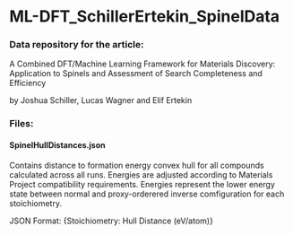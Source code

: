 # ML-DFT_SchillerErtekin_SpinelData

### Data repository for the article:

A Combined DFT/Machine Learning Framework for Materials Discovery: Application to Spinels and Assessment of Search Completeness and Efficiency

by Joshua Schiller, Lucas Wagner and Elif Ertekin

### Files:

#### SpinelHullDistances.json

Contains distance to formation energy convex hull for all compounds calculated across all runs. Energies are adjusted according to Materials Project compatibility requirements. Energies represent the lower energy state between normal and proxy-orderered inverse comfiguration for each stoichiometry. 

JSON Format: {Stoichiometry: Hull Distance (eV/atom)}
